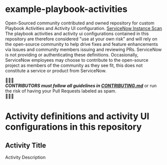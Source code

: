 # example-playbook-activities

Open-Sourced community contributed and owned repository for custom Playbook Activities and Activity UI configuration. [ServiceNow Instance Scan](https://docs.servicenow.com/csh?topicname=hs-landing-page&version=latest) The playbook activities and activity ui configurations contained in this repository are therefore considered "use at your own risk" and will rely on the open-source community to help drive fixes and feature enhancements via Issues and community members issuing and reviewing PRs. ServiceNow is not providing or authenticating these definitions. Occasionally, ServiceNow employees may choose to contribute to the open-source project as members of the community as they see fit, this does not constitute a service or product from ServiceNow.

🔔🔔🔔<br>
***CONTRIBUTORS must follow all guidelines in [CONTRIBUTING.md](CONTRIBUTING.md)*** or run the risk of having your Pull Requests labeled as spam.<br>
🔔🔔🔔

# Activity definitions and activity UI configurations in this repository

## Activity Title
Activity Description
